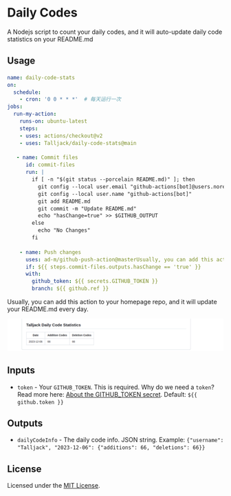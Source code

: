 # Daily Codes

A Nodejs script to count your daily codes, and it will auto-update daily code statistics on your README.md

## Usage

```yml
name: daily-code-stats
on:
  schedule:
    - cron: '0 0 * * *'  # 每天运行一次
jobs:
  run-my-action:
    runs-on: ubuntu-latest
    steps:
    - uses: actions/checkout@v2
    - uses: Talljack/daily-code-stats@main

   - name: Commit files
      id: commit-files
      run: |
        if [ -n "$(git status --porcelain README.md)" ]; then
          git config --local user.email "github-actions[bot]@users.noreply.github.com"
          git config --local user.name "github-actions[bot]"
          git add README.md
          git commit -m "Update README.md"
          echo "hasChange=true" >> $GITHUB_OUTPUT
        else
          echo "No Changes"
        fi

    - name: Push changes
      uses: ad-m/github-push-action@masterUsually, you can add this action to your homepage repo,
      if: ${{ steps.commit-files.outputs.hasChange == 'true' }}
      with:
        github_token: ${{ secrets.GITHUB_TOKEN }}
        branch: ${{ github.ref }}
```

Usually, you can add this action to your homepage repo, and it will update your README.md every day.

![Talljack daily code](image.png)

## Inputs

- `token` - Your `GITHUB_TOKEN`. This is required. Why do we need a `token`? Read more here: [About the GITHUB_TOKEN secret](https://help.github.com/en/actions/automating-your-workflow-with-github-actions/authenticating-with-the-github_token#about-the-github_token-secret). Default: `${{ github.token }}`

## Outputs

- `dailyCodeInfo` - The daily code info. JSON string. Example: `{"username": "Talljack", "2023-12-06": {"additions": 66, "deletions": 66}}`

## License

Licensed under the [MIT License](LICENSE).
